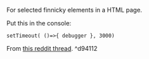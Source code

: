 For selected finnicky elements in a HTML page.

Put this in the console:

```
setTimeout( ()=>{ debugger }, 3000)
```

From [this reddit thread](https://old.reddit.com/r/webdev/comments/17r6tpi/is_it_possible_to_freeze_the_web_page_before/). ^d94112